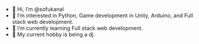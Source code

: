 - 👋 Hi, I’m @sofukanal
- 👀 I’m interested in Python, Game development in Unity, Arduino, and Full stack web development.
- 🌱 I’m currently learning Full stack web development.
- 💞️ My current hobby is being a dj.
